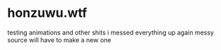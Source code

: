 # honzuwu.wtf
testing animations and other shits
i messed everything up again
messy source
will have to make a new one
